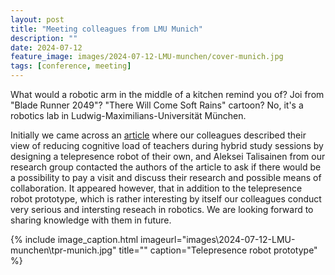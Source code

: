 ```yaml
---
layout: post
title: "Meeting colleagues from LMU Munich"
description: ""
date: 2024-07-12
feature_image: images/2024-07-12-LMU-munchen/cover-munich.jpg
tags: [conference, meeting]
---
```


What would a robotic arm in the middle of a kitchen remind you of? Joi from "Blade Runner 2049"? "There Will Come Soft Rains" cartoon? No, it's a robotics lab in Ludwig-Maximilians-Universität München.

<!--more-->

Initially we came across an [article](https://dl.acm.org/doi/fullHtml/10.1145/3613905.3637144) where our colleagues described their view of reducing cognitive load of teachers during hybrid study sessions by designing a telepresence robot of their own, and Aleksei Talisainen from our research group contacted the authors of the article to ask if there would be a possibility to pay a visit and discuss their research and possible means of collaboration. It appeared however, that in addition to the telepresence robot prototype, which is rather interesting by itself our colleagues conduct very serious and intersting reseach in robotics. We are looking forward to sharing knowledge with them in future. 

{% include image_caption.html imageurl="images\2024-07-12-LMU-munchen\tpr-munich.jpg" title="" caption="Telepresence robot prototype" %}